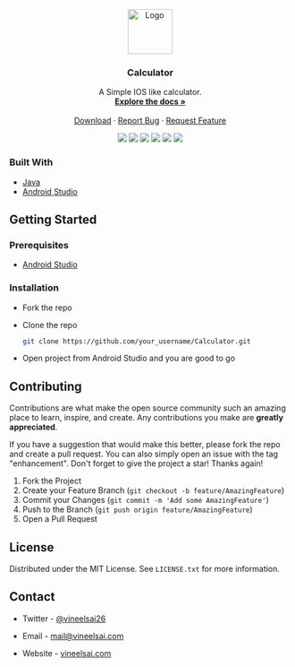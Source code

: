 <!-- PROJECT LOGO -->
<div align="center">
  <a href="https://github.com/VsTechMobile/Calculator">
    <img src="https://raw.githubusercontent.com/VsTechMobile/Calculator/master/app/src/main/res/drawable/icon.png" alt="Logo" width="80" height="80">
  </a>

  <h3 align="center">Calculator</h3>

  <p align="center">
    A Simple IOS like calculator. 
    <br />
    <a href="https://github.com/VsTechMobile/Calculator"><strong>Explore the docs »</strong></a>
    <br />
    <br />
    <a href="https://play.google.com/store/apps/details?id=com.vs.calculator">Download</a>
    ·
    <a href="https://github.com/VsTechMobile/Calculator/issues">Report Bug</a>
    ·
    <a href="https://github.com/VsTechMobile/Calculator/issues">Request Feature</a>
  </p>
</div>

<p align="center">
  <a herf="https://github.com/VsTechMobile/Calculator/graphs/contributors">
    <img src="https://img.shields.io/github/contributors/VsTechMobile/Calculator" />
  </a>
  <a herf="https://github.com/VsTechMobile/Calculator/network/members">
    <img src="https://img.shields.io/github/forks/VsTechMobile/Calculator" />
  </a>
  <a herf="https://github.com/VsTechMobile/Calculator/stargazers">
    <img src="https://img.shields.io/github/stars/VsTechMobile/Calculator" />
  </a>
  <a herf="https://github.com/VsTechMobile/Calculator/issues">
    <img src="https://img.shields.io/github/issues/VsTechMobile/Calculator" />
  </a>
  <a herf="https://github.com/VsTechMobile/Calculator/blob/master/LICENSE.txt">
    <img src="https://img.shields.io/github/license/VsTechMobile/Calculator" />
  </a>
  <a herf="https://play.google.com/store/apps/details?id=com.vs.calculator">
    <img src="https://img.shields.io/endpoint?color=blue&url=https%3A%2F%2Fplayshields.herokuapp.com%2Fplay%3Fi%3Dcom.vs.calculator%26l%3DPlay%2520Store%26m%3D%24installs" />
  </a>
</p>

### Built With

* [Java](https://www.java.com)
* [Android Studio](https://developer.android.com/studio)

<!-- GETTING STARTED -->
## Getting Started

### Prerequisites

* [Android Studio](https://developer.android.com/studio)

### Installation

* Fork the repo
* Clone the repo

   ```sh
   git clone https://github.com/your_username/Calculator.git
   ```

* Open project from Android Studio and you are good to go

<!-- CONTRIBUTING -->
## Contributing

Contributions are what make the open source community such an amazing place to learn, inspire, and create. Any contributions you make are **greatly appreciated**.

If you have a suggestion that would make this better, please fork the repo and create a pull request. You can also simply open an issue with the tag "enhancement".
Don't forget to give the project a star! Thanks again!

1. Fork the Project
2. Create your Feature Branch (`git checkout -b feature/AmazingFeature`)
3. Commit your Changes (`git commit -m 'Add some AmazingFeature'`)
4. Push to the Branch (`git push origin feature/AmazingFeature`)
5. Open a Pull Request

<!-- LICENSE -->
## License

Distributed under the MIT License. See `LICENSE.txt` for more information.

<!-- CONTACT -->
## Contact

* Twitter - [@vineelsai26](https://twitter.com/vineelsai26)

* Email - mail@vineelsai.com

* Website - [vineelsai.com](https://vineelsai.com)
